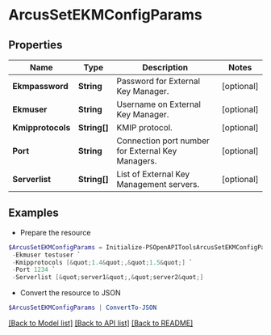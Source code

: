 # ArcusSetEKMConfigParams
## Properties

Name | Type | Description | Notes
------------ | ------------- | ------------- | -------------
**Ekmpassword** | **String** | Password for External Key Manager. | [optional] 
**Ekmuser** | **String** | Username on External Key Manager. | [optional] 
**Kmipprotocols** | **String[]** | KMIP protocol. | [optional] 
**Port** | **String** | Connection port number for External Key Managers. | [optional] 
**Serverlist** | **String[]** | List of External Key Management servers. | [optional] 

## Examples

- Prepare the resource
```powershell
$ArcusSetEKMConfigParams = Initialize-PSOpenAPIToolsArcusSetEKMConfigParams  -Ekmpassword testpassword `
 -Ekmuser testuser `
 -Kmipprotocols [&quot;1.4&quot;,&quot;1.5&quot;] `
 -Port 1234 `
 -Serverlist [&quot;server1&quot;,&quot;server2&quot;]
```

- Convert the resource to JSON
```powershell
$ArcusSetEKMConfigParams | ConvertTo-JSON
```

[[Back to Model list]](../README.md#documentation-for-models) [[Back to API list]](../README.md#documentation-for-api-endpoints) [[Back to README]](../README.md)

